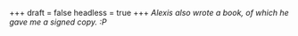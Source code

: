 
+++
draft = false
headless = true
+++
_Alexis also wrote a book, of which he gave me a signed copy. :P_
